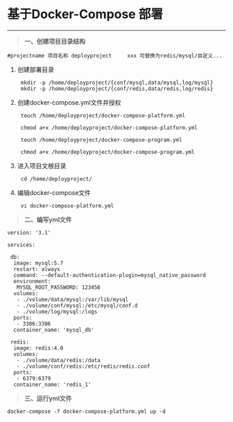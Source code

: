 # 基于Docker-Compose 部署 #
---

> **一、创建项目目录结构**

	#projectname 项目名称 deployproject		xxx 可替换为redis/mysql/自定义...

1. 创建部署目录
		
		mkdir -p /home/deployproject/{conf/mysql,data/mysql,log/mysql}
		mkdir -p /home/deployproject/{conf/redis,data/redis,log/redis}

2. 创建docker-compose.yml文件并授权

		touch /home/deployproject/docker-compose-platform.yml
	
		chmod a+x /home/deployproject/docker-compose-platform.yml
	
		touch /home/deployproject/docker-compose-program.yml
	
		chmod a+x /home/deployproject/docker-compose-program.yml

3. 进入项目文根目录

		cd /home/deployproject/

4. 编辑docker-compose文件

		vi docker-compose-platform.yml

> **二、编写yml文件**

	version: '3.1'
	
	services:
	
	 db:
	  image: mysql:5.7
	  restart: always
	  command: --default-authentication-plugin=mysql_native_password
	  environment:
	   MYSQL_ROOT_PASSWORD: 123456
	  volumes:
	   - ./volume/data/mysql:/var/lib/mysql
	   - ./volume/conf/mysql:/etc/mysql/conf.d
	   - ./volume/log/mysql:/logs
	  ports:
	   - 3306:3306
	  container_name: 'mysql_db'
	
	 redis:
	  image: redis:4.0
	  volumes:
	   - ./volume/data/redis:/data
	   - ./volume/conf/redis:/etc/redis/redis.conf
	  ports:
	   - 6379:6379
	  container_name: 'redis_1'



> **三、运行yml文件**
			
	docker-compose -f docker-compose-platform.yml up -d
